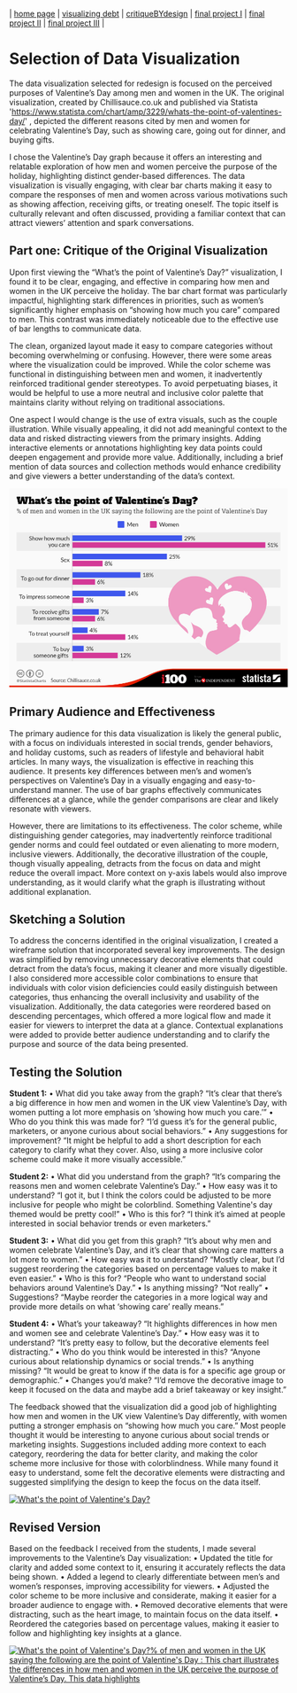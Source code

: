 | [home page](https://herleapoorva.github.io/apoorvaherle-portfolio/) | [visualizing debt](https://herleapoorva.github.io/apoorvaherle-portfolio/visualizing-government-debt) | [critiqueBYdesign](https://herleapoorva.github.io/apoorvaherle-portfolio/critiqueBYdesign) | [final project I](final-project-part-one) | [final project II](final-project-part-two) | [final project III](final-project-part-three) |

# Selection of Data Visualization

The data visualization selected for redesign is focused on the perceived purposes of Valentine’s Day among men and women in the UK. The original visualization, created by Chillisauce.co.uk and published via Statista 'https://www.statista.com/chart/amp/3229/whats-the-point-of-valentines-day/' , depicted the different reasons cited by men and women for celebrating Valentine’s Day, such as showing care, going out for dinner, and buying gifts.

I chose the Valentine’s Day graph because it offers an interesting and relatable exploration of how men and women perceive the purpose of the holiday, highlighting distinct gender-based differences. The data visualization is visually engaging, with clear bar charts making it easy to compare the responses of men and women across various motivations such as showing affection, receiving gifts, or treating oneself. The topic itself is culturally relevant and often discussed, providing a familiar context that can attract viewers’ attention and spark conversations.

## Part one: Critique of the Original Visualization

Upon first viewing the “What’s the point of Valentine’s Day?” visualization, I found it to be clear, engaging, and effective in comparing how men and women in the UK perceive the holiday. The bar chart format was particularly impactful, highlighting stark differences in priorities, such as women’s significantly higher emphasis on “showing how much you care” compared to men. This contrast was immediately noticeable due to the effective use of bar lengths to communicate data.

The clean, organized layout made it easy to compare categories without becoming overwhelming or confusing. However, there were some areas where the visualization could be improved. While the color scheme was functional in distinguishing between men and women, it inadvertently reinforced traditional gender stereotypes. To avoid perpetuating biases, it would be helpful to use a more neutral and inclusive color palette that maintains clarity without relying on traditional associations.

One aspect I would change is the use of extra visuals, such as the couple illustration. While visually appealing, it did not add meaningful context to the data and risked distracting viewers from the primary insights. Adding interactive elements or annotations highlighting key data points could deepen engagement and provide more value. Additionally, including a brief mention of data sources and collection methods would enhance credibility and give viewers a better understanding of the data’s context.

![Image](./VDay.jpeg)

## Primary Audience and Effectiveness

The primary audience for this data visualization is likely the general public, with a focus on individuals interested in social trends, gender behaviors, and holiday customs, such as readers of lifestyle and behavioral habit articles. In many ways, the visualization is effective in reaching this audience. It presents key differences between men’s and women’s perspectives on Valentine’s Day in a visually engaging and easy-to-understand manner. The use of bar graphs effectively communicates differences at a glance, while the gender comparisons are clear and likely resonate with viewers.

However, there are limitations to its effectiveness. The color scheme, while distinguishing gender categories, may inadvertently reinforce traditional gender norms and could feel outdated or even alienating to more modern, inclusive viewers. Additionally, the decorative illustration of the couple, though visually appealing, detracts from the focus on data and might reduce the overall impact. More context on y-axis labels would also improve understanding, as it would clarify what the graph is illustrating without additional explanation.

## Sketching a Solution

To address the concerns identified in the original visualization, I created a wireframe solution that incorporated several key improvements. The design was simplified by removing unnecessary decorative elements that could detract from the data’s focus, making it cleaner and more visually digestible. I also considered more accessible color combinations to ensure that individuals with color vision deficiencies could easily distinguish between categories, thus enhancing the overall inclusivity and usability of the visualization. Additionally, the data categories were reordered based on descending percentages, which offered a more logical flow and made it easier for viewers to interpret the data at a glance. Contextual explanations were added to provide better audience understanding and to clarify the purpose and source of the data being presented.


## Testing the Solution

**Student 1:**
	•	What did you take away from the graph?
“It’s clear that there’s a big difference in how men and women in the UK view Valentine’s Day, with women putting a lot more emphasis on ‘showing how much you care.’”
	•	Who do you think this was made for?
“I’d guess it’s for the general public, marketers, or anyone curious about social behaviors.”
	•	Any suggestions for improvement?
“It might be helpful to add a short description for each category to clarify what they cover. Also, using a more inclusive color scheme could make it more visually accessible.”

**Student 2:**
	•	What did you understand from the graph?
“It’s comparing the reasons men and women celebrate Valentine’s Day.”
	•	How easy was it to understand?
“I got it, but I think the colors could be adjusted to be more inclusive for people who might be colorblind. Something Valentine's day themed would be pretty cool!”
	•	Who is this for?
“I think it’s aimed at people interested in social behavior trends or even marketers.”

**Student 3:**
	•	What did you get from this graph?
“It’s about why men and women celebrate Valentine’s Day, and it’s clear that showing care matters a lot more to women.”
	•	How easy was it to understand?
“Mostly clear, but I’d suggest reordering the categories based on percentage values to make it even easier.”
	•	Who is this for?
“People who want to understand social behaviors around Valentine’s Day.”
	•	Is anything missing?
“Not really”
	•	Suggestions?
“Maybe reorder the categories in a more logical way and provide more details on what ‘showing care’ really means.”

**Student 4:**
	•	What’s your takeaway?
“It highlights differences in how men and women see and celebrate Valentine’s Day.”
	•	How easy was it to understand?
“It’s pretty easy to follow, but the decorative elements feel distracting.”
	•	Who do you think would be interested in this?
“Anyone curious about relationship dynamics or social trends.”
	•	Is anything missing?
“It would be great to know if the data is for a specific age group or demographic.”
	•	Changes you’d make?
“I’d remove the decorative image to keep it focused on the data and maybe add a brief takeaway or key insight.”

The feedback showed that the visualization did a good job of highlighting how men and women in the UK view Valentine’s Day differently, with women putting a stronger emphasis on “showing how much you care.” Most people thought it would be interesting to anyone curious about social trends or marketing insights. Suggestions included adding more context to each category, reordering the data for better clarity, and making the color scheme more inclusive for those with colorblindness. While many found it easy to understand, some felt the decorative elements were distracting and suggested simplifying the design to keep the focus on the data itself.

<div class='tableauPlaceholder' id='viz1731553810447' style='position: relative'><noscript>
	<a href='#'>
		<img alt='What&#39;s the point of Valentine&#39;s Day? ' src='https:&#47;&#47;public.tableau.com&#47;static&#47;images&#47;VD&#47;VDAYdraft&#47;Sheet12&#47;1_rss.png' style='border: none' />
	</a>
</noscript>
	<object class='tableauViz'  style='display:none;'>
		<param name='host_url' value='https%3A%2F%2Fpublic.tableau.com%2F' />
		<param name='embed_code_version' value='3' />
		<param name='site_root' value='' />
		<param name='name' value='VDAYdraft&#47;Sheet12' />
		<param name='tabs' value='no' />
		<param name='toolbar' value='yes' />
		<param name='static_image' value='https:&#47;&#47;public.tableau.com&#47;static&#47;images&#47;VD&#47;VDAYdraft&#47;Sheet12&#47;1.png' />
		<param name='animate_transition' value='yes' />
		<param name='display_static_image' value='yes' />
		<param name='display_spinner' value='yes' />
		<param name='display_overlay' value='yes' />
		<param name='display_count' value='yes' />
		<param name='language' value='en-US' />
		<param name='filter' value='publish=yes' />
	</object>
</div>
<script type='text/javascript'>
	var divElement = document.getElementById('viz1731553810447');
	var vizElement = divElement.getElementsByTagName('object')[0];
	vizElement.style.width='100%';vizElement.style.height=(divElement.offsetWidth*0.75)+'px';
	var scriptElement = document.createElement('script');
	scriptElement.src = 'https://public.tableau.com/javascripts/api/viz_v1.js';
	vizElement.parentNode.insertBefore(scriptElement, vizElement);
</script>

## Revised Version

Based on the feedback I received from the students, I made several improvements to the Valentine’s Day visualization:
	•	Updated the title for clarity and added some context to it, ensuring it accurately reflects the data being shown.
	•	Added a legend to clearly differentiate between men’s and women’s responses, improving accessibility for viewers.
	•	Adjusted the color scheme to be more inclusive and considerate, making it easier for a broader audience to engage with.
	•	Removed decorative elements that were distracting, such as the heart image, to maintain focus on the data itself.
	•	Reordered the categories based on percentage values, making it easier to follow and highlighting key insights at a glance.

<div class='tableauPlaceholder' id='viz1731548470424' style='position: relative'>
  <noscript>
    <a href='#'>
      <img alt='What&#39;s the point of Valentine&#39;s Day?% of men and women in the UK saying the following are the point of Valentine&#39;s Day : This chart illustrates the differences in how men and women in the UK perceive the purpose of Valentine’s Day. This data highlights  ' src='https:&#47;&#47;public.tableau.com&#47;static&#47;images&#47;vd&#47;vday_17315484584430&#47;Sheet12&#47;1_rss.png' style='border: none' />
    </a>
  </noscript>
  <object class='tableauViz'  style='display:none;'>
    <param name='host_url' value='https%3A%2F%2Fpublic.tableau.com%2F' />
    <param name='embed_code_version' value='3' />
    <param name='site_root' value='' />
    <param name='name' value='vday_17315484584430&#47;Sheet12' />
    <param name='tabs' value='no' />
    <param name='toolbar' value='yes' />
    <param name='static_image' value='https:&#47;&#47;public.tableau.com&#47;static&#47;images&#47;vd&#47;vday_17315484584430&#47;Sheet12&#47;1.png' />
    <param name='animate_transition' value='yes' />
    <param name='display_static_image' value='yes' />
    <param name='display_spinner' value='yes' />
    <param name='display_overlay' value='yes' />
    <param name='display_count' value='yes' />
    <param name='language' value='en-US' />
    <param name='filter' value='publish=yes' />
  </object>
</div>
<script type='text/javascript'>
  var divElement = document.getElementById('viz1731548470424');
  var vizElement = divElement.getElementsByTagName('object')[0];
  vizElement.style.width='100%';
  vizElement.style.height=(divElement.offsetWidth*0.75)+'px';
  var scriptElement = document.createElement('script');
  scriptElement.src = 'https://public.tableau.com/javascripts/api/viz_v1.js';
  vizElement.parentNode.insertBefore(scriptElement, vizElement);
</script>
